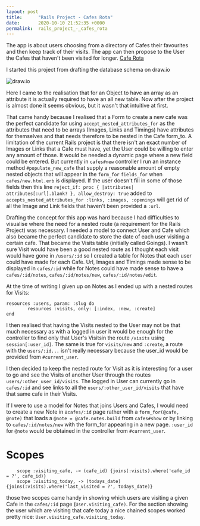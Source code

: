 ```yaml
---
layout: post
title:      "Rails Project - Cafes Rota"
date:       2020-10-10 21:52:35 +0000
permalink:  rails_project_-_cafes_rota
---
```


The app is about users choosing from a directory of Cafes their favourites and then keep track of their visits. 
The app can then propose to the User the Cafes that haven't been visited for longer. [Cafe Rota](https://github.com/AskBid/cafes-rota)

I started this project from drafting the database schema on draw.io

![draw.io](https://ibb.co/1RBv10S)

Here I came to the realisation that for an Object to have an array as an attribute it is actually required to have an all new table. Now after the project is almost done it seems obvious, but it wasn't that intuitive at first.

That came handy because I realised that a Form to create a new cafe was the perfect candidate for using `accept_nested_attributes_for` as the attributes that need to be arrays (Images, Links and Timings) have attributes for themselves and that needs therefore to be nested in the Cafe form_to.
A limitation of the current Rails project is that there isn't an exact number of Images or Links that a Cafe must have, yet the User could be willing to enter any amount of those. It would be needed a dynamic page where a new field could be entered. But currently in `cafes#new` controller I run an instance method `#populate_new_cafe` that supply a reasonable amount of empty nested objects that will appear in the `form_for` `fields_for` when `cafes/new.html.erb` is displayed.
If the user doesn't fill in some of those fields then this line `reject_if: proc { |attributes| attributes[:url].blank? }, allow_destroy: true` added to `accepts_nested_attributes_for :links, :images, :openings` will get rid of all the Image and Link fields that haven't been provided a `:url`.

Drafting the concept for this app was hard because I had difficulties to visualise where the need for a nested route (a requirement for the Rails Project) was necessary.
I needed a model to connect User and Cafe which also became the perfect candidate to store the date of each user visiting a certain cafe. That became the Visits table (initially called Goings).
I wasn't sure Visit would have been a good nested route as I thought each visit would have gone in `/users/:id` so I created a table for Notes that each user could have made for each Cafe. 
Url, Images and Timings made sense to be displayed in `cafes/:id` while for Notes could have made sense to have a `cafes/:id/notes`, `cafes/:id/notes/new`, `cafes/:id/notes/edit`.

At the time of writing I given up on Notes as I ended up with a nested routes for Visits:

```
resources :users, param: :slug do
		resources :visits, only: [:index, :new, :create]
end
```

I then realised that having the Visits nested to the User may not be that much necessary as with a logged in user it would be enough for the controller to find only that User's Visitsin the route `/visits` using `session[:user_id]`.
The same is true for `visits/new` and `:create`, a route with the `users/:id...` isn't really necessary because the user_id would be provided from `#current_user`.

I then decided to keep the nested route for Visit as it is interesting for a user to go and see the Visits of another User through the routes `users/:other_user_id/visits`.
The logged in User can currently go in `cafes/:id` and see links to all the `users/:other_user_id/visits` that have that same cafe in their Visits.

If I were to use a model for Notes that joins Users and Cafes, I would need to create a new Note in a`cafes/:id` page  rather with a `form_for(@cafe, @note)` that loads a `@note = @cafe.notes.build` from `cafes#show` or by linking to `cafes/:id/notes/new` with the form_for appearing in a new page.
`:user_id` for `@note` would be obtained in the controller from `#current_user`.

# Scopes
```
	scope :visiting_cafe, -> (cafe_id) {joins(:visits).where('cafe_id = ?', cafe_id)}
	scope :visiting_today, -> (todays_date) {joins(:visits).where('last_visited = ?', todays_date)}
```
those two scopes came handy in  showing which users are visiting a given Cafe in the `cafes/:id` page (`User.visiting_cafe)`.
For the section showing the user which are visiting that cafe today a nice chained scopes worked pretty nice: `User.visiting_cafe.visiting_today`.








